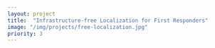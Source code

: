 ```yaml
---
layout: project
title:  "Infrastructure-free Localization for First Responders"
image: "/img/projects/free-localization.jpg"
priority: 3
---
```

